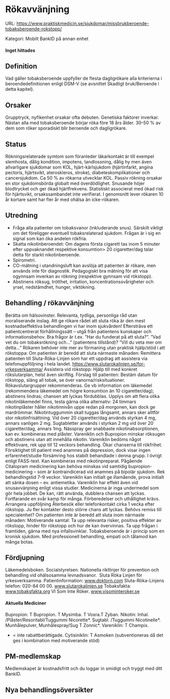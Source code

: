 # Rökavvänjning

URL: https://www.praktiskmedicin.se/sjukdomar/missbrukberoende-tobaksberoende-rokstopp/



Kategori: Mobilt BankID på annan enhet

#### Inget hittades

## Definition

Vad gäller tobaksberoende uppfyller de flesta dagligrökare alla kriterierna i beroendedefinitionen enligt DSM-V (se avsnittet Skadligt bruk/Beroende i detta kapitel).

## Orsaker

Grupptryck, nyfikenhet orsakar ofta debuten. Genetiska faktorer inverkar. Nästan alla med tobaksberoende börjar röka före 18 års ålder. 30–50 % av dem som röker sporadiskt blir beroende och dagligrökare.

## Status

Rökningsrelaterade symtom som föranleder läkarkontakt är till exempel slemhosta, dålig kondition, impotens, tandlossning, dålig hy men även allvarligare sjukdomar som KOL, hjärt-kärlsjukdom (hjärtinfarkt, angina pectoris, hjärtsvikt, ateroskleros, stroke), diabeteskomplikationer och cancersjukdom. Ca 50 % av rökarna utvecklar KOL. Passiv rökning orsakar en stor sjukdomsbörda globalt med överdödlighet.
Snusande höjer blodtrycket och ger ökad hjärtfrekvens. Statistiskt associerat med ökad risk för hjärtsvikt, orsakssambandet inte verifierat.
I genomsnitt lever rökaren 10 år kortare samt har fler år med ohälsa än icke-rökaren.

## Utredning

- Fråga alla patienter om tobaksvanor (inkluderande snus). Särskilt viktigt om det föreligger eventuell tobaksrelaterad sjukdom. Frågan är i sig en signal som kan öka andelen rökfria.
- Skatta nikotinberoendet: Om dagens första cigarett tas inom 5 minuter efter uppvaknandet respektive konsumtion> 20 cigaretter/dag talar detta för starkt nikotinberoende.
- Spirometri.
- CO-mätning i utandningsluft kan avslöja att patienten är rökare, men används inte för diagnostik. Pedagogiskt bra mätning för att visa ogynnsam inverkan av rökning (respektive gynnsam vid rökstopp).
- Abstinens röksug, trötthet, irritation, koncentrationssvårigheter och yrsel, nedstämdhet, hunger, viktökning.

## Behandling / rökavvänjning

Berätta om hälsovinster. Relevanta, tydliga, personliga råd utan moraliserande inslag. Att ge rökare rådet att sluta röka är den mest kostnadseffektiva behandlingen vi har inom sjukvården!
Eftersträva ett patientcentrerat förhållningssätt – utgå från patientens kunskaper och informationsbehov. Bra frågor är t.ex. ”Har du funderat på att sluta?”. ”Vad vet du om tobaksrökning och…” (patientens tillstånd)? ”Vill du veta mer om detta…” Rökaren behöver inte mer av förmaning utan praktisk hjälp/stöd i att rökstoppa:
Om patienten är beredd att sluta närmaste månaden:
Remittera patienten till Sluta-Röka-Linjen som har ett uppdrag att assistera via telefonuppföljning i hela landet. https://www.slutarokalinjen.se/for-yrkesverksamma/
Assistera vid rökstopp: Hjälp till med konkret rökslutarplan, helst även skriftlig. Förslag till patienten: Bestäm datum för rökstopp, släng all tobak, se över vanorna/risksituationer. Rökavslutargrupper rekommenderas.
Ge vb information om läkemedel (rekommendera läkemedel om högre konsumtion än 10 cigaretter/dag); abstinens lindras; chansen att lyckas fördubblas. Upplys om att flera olika nikotinläkemedel finns, testa gärna olika alternativ:
24 timmars nikotinplåster håller nikotinnivån uppe redan på morgonen, kan dock ge mardrömmar. Nikotintuggummin skall tuggas långsamt, annars sker alltför stor nikotinfrisättning. Vid över 20 cigaretter/dag används styrkan 4 mg, annars vanligen 2 mg. Sugtabletter används i styrkan 2 mg vid över 20 cigaretter/dag, annars 1mg. Nässpray ger snabbaste nikotinabsorptionen, kan ev. kombineras med plåster. Vareniklin och Bupropion minskar röksugen och abstinens utan att innehålla nikotin. Vareniklin bedöms något effektivare, rek upp till 12 veckors behandling. Ökar chanserna till rökfrihet. Försiktighet till patient med anamnes på depression, dock visar ingen erfarenhet/studie försämring hos stabilt behandlade i denna grupp. I övrigt enligt FASS-text. Kan kombineras med nikotinpreparat. Pågående Citalopram medicinering kan behöva minskas vid samtidig bupropion-medicinering – som är kontraindicerad vid anamnes på bipolär sjukdom. Rek behandlingstid 7–9 veckor. Vareniklin kan initialt ge illamående, prova initialt att sänka dosen – ev. antiemetika. Vareniklin har effekt även vid snusavvänjning enligt vissa studier.
Medicinerna är inga undermedel som gör hela jobbet. De kan, rätt använda, dubblera chansen att lyckas. Fortfarande en svår kamp för många. Förberedelser och uthållighet krävs.
Arrangera uppföljning Återbesök eller telefonkontakt cirka 1 vecka efter rökstopp. Ju fler kontakter desto större chans att lyckas.
Behövs remiss till specialenhet?
Om patienten inte är beredd att sluta inom närmaste månaden:
Motiverande samtal: Ta upp relevanta risker, positiva effekter av rökstopp, hinder för rökstopp och hur de kan övervinnas. Ta upp frågan i framtiden, gärna med nya infallsvinklar. Tobaksberoende är i princip som en kronisk sjukdom. Med professionell behandling, empati och tålamod kan många botas.

## Fördjupning

Läkemedelsboken.
Socialstyrelsen. Nationella riktlinjer för prevention och behandling vid ohälsosamma levnadsvanor. 
Sluta Röka Linjen för yrkesverksamma.
Patientinformation: www.doktorn.com
Sluta-Röka-Linjens telefon: 020-84 00 00.
www.slutarokalinjen.se
Tobaksfakta: www.tobaksfakta.org
VI Som Inte Röker. www.visominteroker.se

#### Aktuella Mediciner

Bupropion: T Bupropion. T Mysimba. T Voxra.T Zyban.
Nikotin: Inhal. /Plåster/Resoritabl/Tuggummi Nicorette*. Sugtabl. /Tuggummi Nicotinelle*. Munhålepulver, Munhålespray/Sug T Zonnic*.
Vareniklin: T Champix.
* = inte rabattberättigade.
Cytisiniklin: T Asmoken (subventioneras då det ges i kombination med motiverande stöd)
 

## PM-medlemskap

Medlemskapet är kostnadsfritt och du loggar in smidigt och tryggt med ditt BankID.

## Nya behandlingsöversikter

